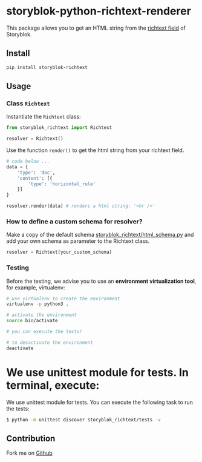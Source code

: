# storyblok-python-richtext-renderer

This package allows you to get an HTML string from the [richtext field](https://www.storyblok.com/docs/richtext-field) of Storyblok.

## Install

```sh
pip install storyblok-richtext
```

## Usage

### Class `Richtext`

Instantiate the `Richtext` class:

```py
from storyblok_richtext import Richtext

resolver = Richtext()
```

Use the function `render()` to get the html string from your richtext field.

```py
# code below ...
data = {
    'type': 'doc',
    'content': [{
        'type': 'horizontal_rule'
    }]
}

resolver.render(data) # renders a html string: '<hr />'
```

### How to define a custom schema for resolver?

Make a copy of the default schema [storyblok_richtext/html_schema.py](https://github.com/storyblok/storyblok-python-richtext-renderer/blob/master/storyblok_richtext/html_schema.py) and add your own schema as parameter to the Richtext class.

```py
resolver = Richtext(your_custom_schema)
```

### Testing

Before the testing, we advise you to use an **environment virtualization tool**, for example, virtualenv:

```sh
# use virtualenv to create the environment
virtualenv -p python3 .

# activate the environment
source bin/activate

# you can execute the tests!

# to desactivate the environment
deactivate
```

We use unittest module for tests. In terminal, execute:
=======

We use unittest module for tests. You can execute the following task to run the tests:

```sh
$ python -m unittest discover storyblok_richtext/tests -v
```

## Contribution

Fork me on [Github](https://github.com/storyblok/storyblok-python-richtext-renderer)
